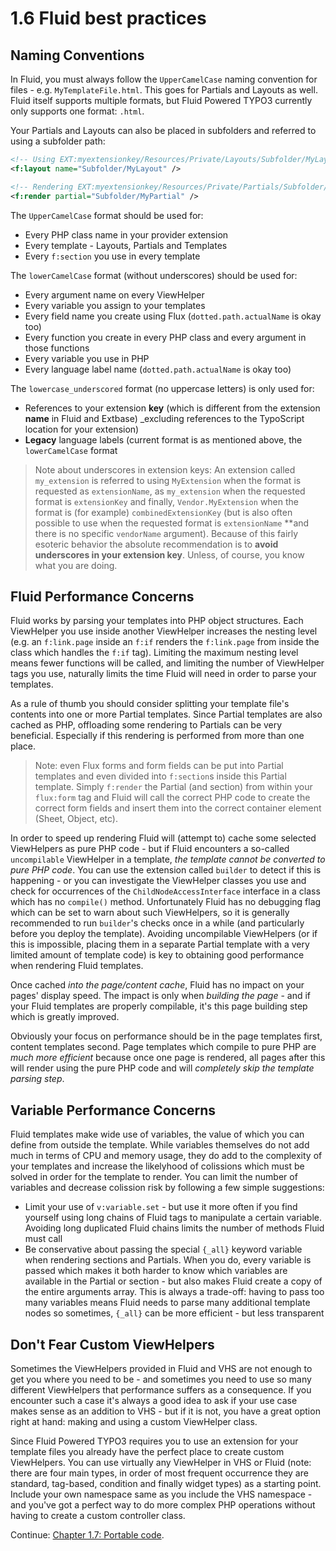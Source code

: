 1.6 Fluid best practices
========================

## Naming Conventions

In Fluid, you must always follow the `UpperCamelCase` naming convention for files - e.g. `MyTemplateFile.html`. This goes for Partials and Layouts as well. Fluid itself supports multiple formats, but Fluid Powered TYPO3 currently only supports one format: `.html`.

Your Partials and Layouts can also be placed in subfolders and referred to using a subfolder path:

```xml
<!-- Using EXT:myextensionkey/Resources/Private/Layouts/Subfolder/MyLayout.html -->
<f:layout name="Subfolder/MyLayout" />

<!-- Rendering EXT:myextensionkey/Resources/Private/Partials/Subfolder/MyPartial.html -->
<f:render partial="Subfolder/MyPartial" />
```

The `UpperCamelCase` format should be used for:

* Every PHP class name in your provider extension
* Every template - Layouts, Partials and Templates
* Every `f:section` you use in every template
 
The `lowerCamelCase` format (without underscores) should be used for:

* Every argument name on every ViewHelper
* Every variable you assign to your templates
* Every field name you create using Flux (`dotted.path.actualName` is okay too)
* Every function you create in every PHP class and every argument in those functions
* Every variable you use in PHP
* Every language label name (`dotted.path.actualName` is okay too)
 
The `lowercase_underscored` format (no uppercase letters) is only used for:

* References to your extension **key** (which is different from the extension **name** in Fluid and Extbase) _excluding references to the TypoScript location for your extension)
* **Legacy** language labels (current format is as mentioned above, the `lowerCamelCase` format

> Note about underscores in extension keys: An extension called `my_extension` is referred to using `MyExtension` when the format is requested as `extensionName`, as `my_extension` when the requested format is `extensionKey` and finally, `Vendor.MyExtension` when the format is (for example) `combinedExtensionKey` (but is also often possible to use when the requested format is `extensionName` **and there is no specific `vendorName` argument). Because of this fairly esoteric behavior the absolute recommendation is to **avoid underscores in your extension key**. Unless, of course, you know what you are doing.

## Fluid Performance Concerns

Fluid works by parsing your templates into PHP object structures. Each ViewHelper you use inside another ViewHelper increases the nesting level (e.g. an `f:link.page` inside an `f:if` renders the `f:link.page` from inside the class which handles the `f:if` tag). Limiting the maximum nesting level means fewer functions will be called, and limiting the number of ViewHelper tags you use, naturally limits the time Fluid will need in order to parse your templates.

As a rule of thumb you should consider splitting your template file's contents into one or more Partial templates. Since Partial templates are also cached as PHP, offloading some rendering to Partials can be very beneficial. Especially if this rendering is performed from more than one place.

> Note: even Flux forms and form fields can be put into Partial templates and even divided into `f:section`s inside this Partial template. Simply `f:render` the Partial (and section) from within your `flux:form` tag and Fluid will call the correct PHP code to create the correct form fields and insert them into the correct container element (Sheet, Object, etc).

In order to speed up rendering Fluid will (attempt to) cache some selected ViewHelpers as pure PHP code - but if Fluid encounters a so-called `uncompilable` ViewHelper in a template, _the template cannot be converted to pure PHP code_. You can use the extension called `builder` to detect if this is happening - or you can investigate the ViewHelper classes you use and check for occurrences of the `ChildNodeAccessInterface` interface in a class which has no `compile()` method. Unfortunately Fluid has no debugging flag which can be set to warn about such ViewHelpers, so it is generally recommended to run `builder`'s checks once in a while (and particularly before you deploy the template). Avoiding uncompilable ViewHelpers (or if this is impossible, placing them in a separate Partial template with a very limited amount of template code) is key to obtaining good performance when rendering Fluid templates.

Once cached _into the page/content cache_, Fluid has no impact on your pages' display speed. The impact is only when _building the page_ - and if your Fluid templates are properly compilable, it's this page building step which is greatly improved.

Obviously your focus on performance should be in the page templates first, content templates second. Page templates which compile to pure PHP are _much more efficient_ because once one page is rendered, all pages after this will render using the pure PHP code and will _completely skip the template parsing step_.

## Variable Performance Concerns

Fluid templates make wide use of variables, the value of which you can define from outside the template. While variables themselves do not add much in terms of CPU and memory usage, they do add to the complexity of your templates and increase the likelyhood of colissions which must be solved in order for the template to render. You can limit the number of variables and decrease colission risk by following a few simple suggestions:

* Limit your use of `v:variable.set` - but use it more often if you find yourself using long chains of Fluid tags to manipulate a certain variable. Avoiding long duplicated Fluid chains limits the number of methods Fluid must call
* Be conservative about passing the special `{_all}` keyword variable when rendering sections and Partials. When you do, every variable is passed which makes it both harder to know which variables are available in the Partial or section - but also makes Fluid create a copy of the entire arguments array. This is always a trade-off: having to pass too many variables means Fluid needs to parse many additional template nodes so sometimes, `{_all}` can be more efficient - but less transparent

## Don't Fear Custom ViewHelpers

Sometimes the ViewHelpers provided in Fluid and VHS are not enough to get you where you need to be - and sometimes you need to use so many different ViewHelpers that performance suffers as a consequence. If you encounter such a case it's always a good idea to ask if your use case makes sense as an addition to VHS - but if it is not, you have a great option right at hand: making and using a custom ViewHelper class.

Since Fluid Powered TYPO3 requires you to use an extension for your template files you already have the perfect place to create custom ViewHelpers. You can use virtually any ViewHelper in VHS or Fluid (note: there are four main types, in order of most frequent occurrence they are standard, tag-based, condition and finally widget types) as a starting point. Include your own namespace same as you include the VHS namespace - and you've got a perfect way to do more complex PHP operations without having to create a custom controller class.

Continue: [Chapter 1.7: Portable code](1.7.PortableCode.md).
